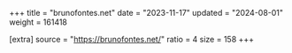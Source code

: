 +++
title = "brunofontes.net"
date = "2023-11-17"
updated = "2024-08-01"
weight = 161418

[extra]
source = "https://brunofontes.net/"
ratio = 4
size = 158
+++
